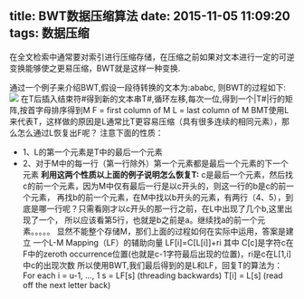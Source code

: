 title: BWT数据压缩算法
date: 2015-11-05 11:09:20
tags: 数据压缩
--------
在全文检索中通常要对索引进行压缩存储，在压缩之前如果对文本进行一定的可逆变换能够使之更易压缩，BWT就是这样一种变换. 
<!--more-->
通过一个例子来介绍BWT,假设一段待转换的文本为:ababc, 则BWT的过程如下:
![](1.jpg)
在T后插入结束符#得到新的文本串T#,循环左移,每次一位,得到一个|T#|行的矩阵,按首字母排序得到M 
	F = first column of M
	L = last column of M
BMT使用L来代表T，这样做的原因是L通常比T更容易压缩（具有很多连续的相同元素），那么怎么通过L恢复出F呢？
注意下面的性质：
* 1、L的第一个元素是T中的最后一个元素
* 2、对于M中的每一行（第一行除外）第一个元素都是最后一个元素的下一个元素
**利用这两个性质以上面的例子说明怎么恢复T:**
c是最后一个元素，然后找c的前一个元素，因为M中仅有最后一行是以c开头的，则这一行的b是c的前一个元素，
再找b的前一个元素，在M中找以b开头的元素，有两行（4、5），到底是哪一行呢？只需看刚才以c开头的那一行之前，在L中出现了几个b,这里出现了一个，
所以应该看第5行，也就是b之前是a。继续找a的前一个元素。。。。。
显然不能整个存储M，那们上面的过程如何在实际中运用，答案是建立 一个L-M Mapping（LF）的辅助向量
	LF[i]=C[L[i]]+ri
其中 C[c]是字符c在F中的zeroth occurrence位置(也就是c-1字符最后出现的位置)，ri是c在L[1,i]中c的出现次数
所以使用BWT,我们最后得到的是L和LF，回复T的算法为：
	For each i = u-1, …, 1
	s = LF[s] (threading backwards)
	T[i] = L[s] (read off the next letter back)
